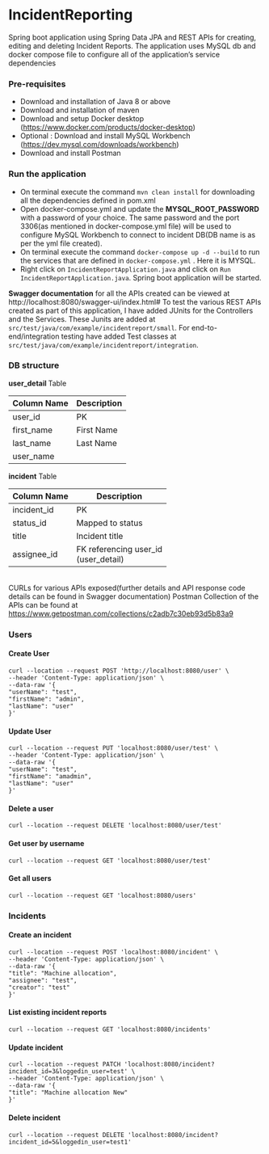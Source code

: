 # IncidentReporting
Spring boot application using Spring Data JPA and REST APIs for creating, editing and deleting Incident Reports. The application uses MySQL db and docker compose file to configure all of the application’s service dependencies 

### Pre-requisites 
* Download and installation of Java 8 or above
* Download and installation of maven
* Download and setup Docker desktop (https://www.docker.com/products/docker-desktop)
* Optional : Download and install MySQL Workbench (https://dev.mysql.com/downloads/workbench) 
* Download and install Postman

### Run the application
* On terminal execute the command `mvn clean install` for downloading all the dependencies defined in pom.xml
* Open docker-compose.yml and update the <b>MYSQL_ROOT_PASSWORD</b> with a password of your choice. The same password and the port 3306(as mentioned in docker-compose.yml file) will be used to configure MySQL Workbench to connect to incident DB(DB name is as per the yml file created).
* On terminal execute the command `` docker-compose up -d --build `` to run the services that are defined in `docker-compose.yml` . Here it is MYSQL.
* Right click on `IncidentReportApplication.java` and click on `Run IncidentReportApplication.java`. Spring boot application will be started.

<b>Swagger documentation</b> for all the APIs created can be viewed at http://localhost:8080/swagger-ui/index.html#
To test the various REST APIs created as part of this application, I have added JUnits for the Controllers and the Services. These Junits are added at `src/test/java/com/example/incidentreport/small`. For end-to-end/integration testing have added Test classes at `src/test/java/com/example/incidentreport/integration`.

### DB structure

<b>user_detail </b> Table<br/>

| Column Name | Description                              |
|-------------|------------------------------------------|
| user_id     | PK                                       |
| first_name  | First Name                               |
| last_name   | Last Name                                |
| user_name   | | 


<b>incident</b> Table<br/>

| Column Name  | Description      |
|--------------|------------------|
| incident_id  | PK               |
| status_id    | Mapped to status |
| title        | Incident title |
| assignee_id  | FK referencing user_id<br/>(user_detail) | 



<br/>CURLs for various APIs exposed(further details and API response code details can be found in Swagger documentation)
Postman Collection of the APIs can be found at https://www.getpostman.com/collections/c2adb7c30eb93d5b83a9


### Users

#### Create User

    curl --location --request POST 'http://localhost:8080/user' \
    --header 'Content-Type: application/json' \
    --data-raw '{
    "userName": "test",
    "firstName": "admin",
    "lastName": "user"
    }'

#### Update User

    curl --location --request PUT 'localhost:8080/user/test' \
    --header 'Content-Type: application/json' \
    --data-raw '{
    "userName": "test",
    "firstName": "amadmin",
    "lastName": "user"
    }'

#### Delete a user

    curl --location --request DELETE 'localhost:8080/user/test'

#### Get user by username

    curl --location --request GET 'localhost:8080/user/test'

#### Get all users

    curl --location --request GET 'localhost:8080/users'

### Incidents

#### Create an incident

    curl --location --request POST 'localhost:8080/incident' \
    --header 'Content-Type: application/json' \
    --data-raw '{
    "title": "Machine allocation",
    "assignee": "test",
    "creator": "test"
    }'

#### List existing incident reports

    curl --location --request GET 'localhost:8080/incidents'

#### Update incident

    curl --location --request PATCH 'localhost:8080/incident?incident_id=3&loggedin_user=test' \
    --header 'Content-Type: application/json' \
    --data-raw '{
    "title": "Machine allocation New"
    }'

#### Delete incident

    curl --location --request DELETE 'localhost:8080/incident?incident_id=5&loggedin_user=test1'



